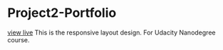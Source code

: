 # Project2-Portfolio

[view live](http://nazanin1369.github.io/Project2-Portfolio/)
This is the responsive layout design. For Udacity Nanodegree course.
